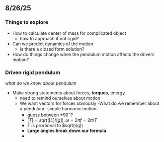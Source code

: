 ## 8/26/25

### Things to explore
- How to calculate center of mass for complicated object
  - how to approach if not rigid?
- Can we predict dynamics of the motion
    - is there a closed form solution?
- How do things change when the pendulum motion affects the drivers motion?

### Driven rigid pendulum
*what do we know about pendulum*
- Make strong statements about forces, **torques**, energy
  - need to remind ourselves about motion
  - We want vectors for forces obviously
-What do we remember about a pendulum
    -simple harmonic motion
      - guess between $\pm 90^{\circ}$?
      - $[T] = sqrt([L]/[g]), \omega = 2 \pi f = 2 \pi/T$
      - T is prortional to $sqrt(l/g)\
      - **Large angles break down our formula**
      - 
